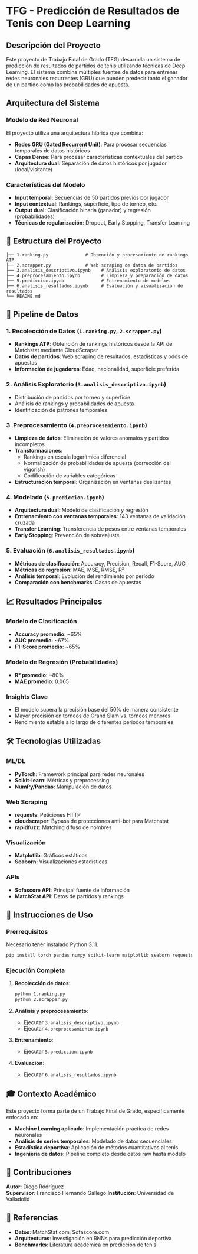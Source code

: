 # TFG - Predicción de Resultados de Tenis con Deep Learning

## Descripción del Proyecto

Este proyecto de Trabajo Final de Grado (TFG) desarrolla un sistema de predicción de resultados de partidos de tenis utilizando técnicas de Deep Learning. El sistema combina múltiples fuentes de datos para entrenar redes neuronales recurrentes (GRU) que pueden predecir tanto el ganador de un partido como las probabilidades de apuesta.

## Arquitectura del Sistema

### Modelo de Red Neuronal

El proyecto utiliza una arquitectura híbrida que combina:

- **Redes GRU (Gated Recurrent Unit)**: Para procesar secuencias temporales de datos históricos
- **Capas Dense**: Para procesar características contextuales del partido
- **Arquitectura dual**: Separación de datos históricos por jugador (local/visitante)

### Características del Modelo

- **Input temporal**: Secuencias de 50 partidos previos por jugador
- **Input contextual**: Rankings, superficie, tipo de torneo, etc.
- **Output dual**: Clasificación binaria (ganador) y regresión (probabilidades)
- **Técnicas de regularización**: Dropout, Early Stopping, Transfer Learning

## 📁 Estructura del Proyecto

```
├── 1.ranking.py              # Obtención y procesamiento de rankings ATP
├── 2.scrapper.py             # Web scraping de datos de partidos
├── 3.analisis_descriptivo.ipynb    # Análisis exploratorio de datos
├── 4.preprocesamiento.ipynb        # Limpieza y preparación de datos
├── 5.prediccion.ipynb              # Entrenamiento de modelos
├── 6.analisis_resultados.ipynb     # Evaluación y visualización de resultados
└── README.md                       
```

## 🔄 Pipeline de Datos

### 1. Recolección de Datos (`1.ranking.py`, `2.scrapper.py`)

- **Rankings ATP**: Obtención de rankings históricos desde la API de Matchstat mediante CloudScraper
- **Datos de partidos**: Web scraping de resultados, estadísticas y odds de apuestas
- **Información de jugadores**: Edad, nacionalidad, superficie preferida

### 2. Análisis Exploratorio (`3.analisis_descriptivo.ipynb`)

- Distribución de partidos por torneo y superficie
- Análisis de rankings y probabilidades de apuesta
- Identificación de patrones temporales

### 3. Preprocesamiento (`4.preprocesamiento.ipynb`)

- **Limpieza de datos**: Eliminación de valores anómalos y partidos incompletos
- **Transformaciones**: 
  - Rankings en escala logarítmica diferencial
  - Normalización de probabilidades de apuesta (corrección del vigorish)
  - Codificación de variables categóricas
- **Estructuración temporal**: Organización en ventanas deslizantes

### 4. Modelado (`5.prediccion.ipynb`)

- **Arquitectura dual**: Modelo de clasificación y regresión
- **Entrenamiento con ventanas temporales**: 143 ventanas de validación cruzada
- **Transfer Learning**: Transferencia de pesos entre ventanas temporales
- **Early Stopping**: Prevención de sobreajuste

### 5. Evaluación (`6.analisis_resultados.ipynb`)

- **Métricas de clasificación**: Accuracy, Precision, Recall, F1-Score, AUC
- **Métricas de regresión**: MAE, MSE, RMSE, R²
- **Análisis temporal**: Evolución del rendimiento por período
- **Comparación con benchmarks**: Casas de apuestas

## 📈 Resultados Principales

### Modelo de Clasificación
- **Accuracy promedio**: ~65%
- **AUC promedio**: ~67%
- **F1-Score promedio**: ~65%

### Modelo de Regresión (Probabilidades)
- **R² promedio**: ~80%
- **MAE promedio**: 0.065

### Insights Clave
- El modelo supera la precisión base del 50% de manera consistente
- Mayor precisión en torneos de Grand Slam vs. torneos menores
- Rendimiento estable a lo largo de diferentes períodos temporales

## 🛠️ Tecnologías Utilizadas

### ML/DL
- **PyTorch**: Framework principal para redes neuronales
- **Scikit-learn**: Métricas y preprocessing
- **NumPy/Pandas**: Manipulación de datos

### Web Scraping
- **requests**: Peticiones HTTP
- **cloudscraper**: Bypass de protecciones anti-bot para Matchstat
- **rapidfuzz**: Matching difuso de nombres

### Visualización
- **Matplotlib**: Gráficos estáticos
- **Seaborn**: Visualizaciones estadísticas

### APIs
- **Sofascore API**: Principal fuente de información
- **MatchStat API**: Datos de partidos y rankings

## 🚀 Instrucciones de Uso

### Prerrequisitos
Necesario tener instalado Python 3.11.
```bash
pip install torch pandas numpy scikit-learn matplotlib seaborn requests cloudscraper rapidfuzz
```

### Ejecución Completa

1. **Recolección de datos**:
   ```bash
   python 1.ranking.py
   python 2.scrapper.py
   ```

2. **Análisis y preprocesamiento**:
   - Ejecutar `3.analisis_descriptivo.ipynb`
   - Ejecutar `4.preprocesamiento.ipynb`

3. **Entrenamiento**:
   - Ejecutar `5.prediccion.ipynb`

4. **Evaluación**:
   - Ejecutar `6.analisis_resultados.ipynb`

## 🎓 Contexto Académico

Este proyecto forma parte de un Trabajo Final de Grado, específicamente enfocado en:

- **Machine Learning aplicado**: Implementación práctica de redes neuronales
- **Análisis de series temporales**: Modelado de datos secuenciales
- **Estadística deportiva**: Aplicación de métodos cuantitativos al tenis
- **Ingeniería de datos**: Pipeline completo desde datos raw hasta modelo

## 👥 Contribuciones

**Autor**: Diego Rodríguez  
**Supervisor**: Francisco Hernando Gallego
**Institución**: Universidad de Valladolid

## 🔗 Referencias

- **Datos**: MatchStat.com, Sofascore.com
- **Arquitecturas**: Investigación en RNNs para predicción deportiva
- **Benchmarks**: Literatura académica en predicción de tenis


